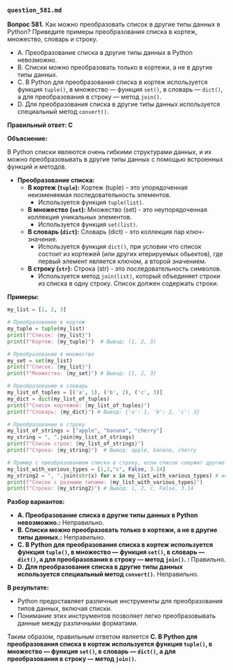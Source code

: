 ### `question_581.md`

**Вопрос 581.** Как можно преобразовать список в другие типы данных в Python? Приведите примеры преобразования списка в кортеж, множество, словарь и строку.

-   A.  Преобразование списка в другие типы данных в Python невозможно.
-   B.  Списки можно преобразовать только в кортежи, а не в другие типы данных.
-   C.  В Python для преобразования списка в кортеж используется функция `tuple()`, в множество — функция `set()`, в словарь — `dict()`, а для преобразования в строку — метод `join()`.
-   D. Для преобразования списка в другие типы данных используется специальный метод `convert()`.

**Правильный ответ: C**

**Объяснение:**

В Python списки являются очень гибкими структурами данных, и их можно преобразовывать в другие типы данных с помощью встроенных функций и методов.

*   **Преобразование списка:**
    *  **В кортеж (`tuple`):**  Кортеж (tuple) - это упорядоченная неизменяемая последовательность элементов.
        *   Используется функция `tuple(list)`.
    *  **В множество (`set`):** Множество (set) - это неупорядоченная коллекция уникальных элементов.
         *  Используется функция `set(list)`.
    *   **В словарь (`dict`):** Словарь (dict) - это коллекция пар ключ-значение.
         * Используется функция `dict()`, при условии что список состоит из кортежей (или других итерируемых обьектов), где первый элемент является ключом, а второй значением.
    *  **В строку (`str`):** Строка (str) - это последовательность символов.
          * Используется метод `join(list)`, который объединяет строки из списка в одну строку. Список должен содержать строки.

**Примеры:**

```python
my_list = [1, 2, 3]

# Преобразование в кортеж
my_tuple = tuple(my_list)
print(f"Список: {my_list}")
print(f"Кортеж: {my_tuple}")  # Вывод: (1, 2, 3)

# Преобразование в множество
my_set = set(my_list)
print(f"Список: {my_list}")
print(f"Множество: {my_set}") # Вывод: {1, 2, 3}

# Преобразование в словарь
my_list_of_tuples = [('a', 1), ('b', 2), ('c', 3)]
my_dict = dict(my_list_of_tuples)
print(f"Список кортежей: {my_list_of_tuples}")
print(f"Словарь: {my_dict}") # Вывод: {'a': 1, 'b': 2, 'c': 3}

# Преобразование в строку
my_list_of_strings = ["apple", "banana", "cherry"]
my_string = ", ".join(my_list_of_strings)
print(f"Список строк: {my_list_of_strings}")
print(f"Строка: {my_string}")  # Вывод: apple, banana, cherry

# Пример с преобразованием списка в строку, если список соержит другие типы данных:
my_list_with_various_types = [1,2,"c", False, 3.14]
my_string2 = ", ".join(str(x) for x in my_list_with_various_types) # используем list comprehension и преобразовываем каждый элемент в строку перед обьединением.
print(f"Список с разными типами: {my_list_with_various_types}")
print(f"Строка: {my_string2}") # Вывод: 1, 2, c, False, 3.14
```

**Разбор вариантов:**
*  **A. Преобразование списка в другие типы данных в Python невозможно.:** Неправильно.
*   **B. Списки можно преобразовать только в кортежи, а не в другие типы данных.:** Неправильно.
*   **C. В Python для преобразования списка в кортеж используется функция `tuple()`, в множество — функция `set()`, в словарь — `dict()`, а для преобразования в строку — метод `join()`. :** Правильно.
*  **D. Для преобразования списка в другие типы данных используется специальный метод `convert()`.** Неправильно.

**В результате:**
*   Python предоставляет различные инструменты для преобразования типов данных, включая списки.
*   Понимание этих инструментов позволяет легко преобразовывать данные между различными форматами.

Таким образом, правильным ответом является **C. В Python для преобразования списка в кортеж используется функция `tuple()`, в множество — функция `set()`, в словарь — `dict()`, а для преобразования в строку — метод `join()`.**
